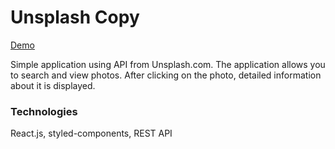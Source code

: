 # Unsplash Copy

[Demo](https://laughing-haibt-70bc8d.netlify.app/)

Simple application using API from Unsplash.com. The application allows you to search and view photos. After clicking on the photo, detailed information about it is displayed.

### Technologies

React.js, styled-components, REST API
